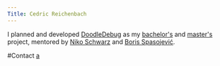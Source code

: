 ```yaml
---
Title: Cedric Reichenbach
---
```


I planned and developed [DoodleDebug](%base_url%/wiki/projects/DoodleDebug) as my [bachelor's](/archive/projects/Reic13a.pdf) and [master's](/archive/masters/Reic15a.pdf) project, mentored by [Niko Schwarz](%base_url%/staff/Schwarz) and [Boris Spasojević](%base_url%/staff/Boris-Spasojevic).

#Contact
<a href="a" title="a" id="cedricsEmailAddress">a</a>

<script type="text/javascript">
var shizzle = "cedric." \+ "reichenbach";
shizzle \+= "@students.unibe.ch";
var element = document.getElementById("cedricsEmailAddress");
element.innerHTML = shizzle;
element.href = "mailto:"\+shizzle;
element.title = shizzle;
</script>
